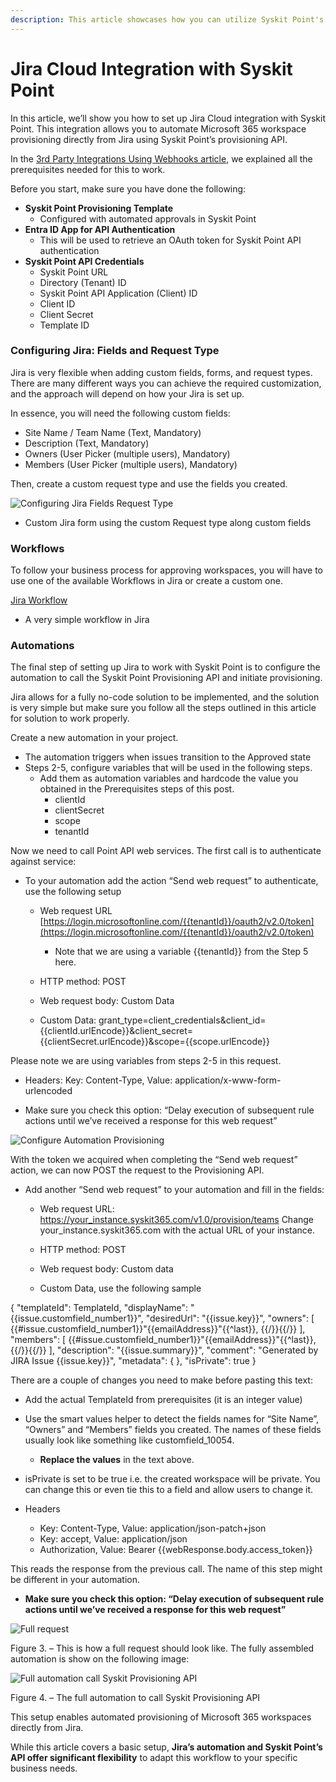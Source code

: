 ```yaml
---
description: This article showcases how you can utilize Syskit Point's webhooks with Jira.
---
```


# Jira Cloud Integration with Syskit Point

In this article, we’ll show you how to set up Jira Cloud integration with Syskit Point. This integration allows you to automate Microsoft 365 workspace provisioning directly from Jira using Syskit Point’s provisioning API.

In the [3rd Party Integrations Using Webhooks article](webhooks-example.md), we explained all the prerequisites needed for this to work.

Before you start, make sure you have done the following: 

* **Syskit Point Provisioning Template** 
  * Configured with automated approvals in Syskit Point 
* **Entra ID App for API Authentication** 
  * This will be used to retrieve an OAuth token for Syskit Point API authentication
* **Syskit Point API Credentials**
  * Syskit Point URL
  * Directory (Tenant) ID
  * Syskit Point API Application (Client) ID
  * Client ID
  * Client Secret
  * Template ID
  
### Configuring Jira: Fields and Request Type

Jira is very flexible when adding custom fields, forms, and request types. There are many different ways you can achieve the required customization, and the approach will depend on how your Jira is set up. 

In essence, you will need the following custom fields: 

* Site Name / Team Name (Text, Mandatory) 
* Description (Text, Mandatory) 
* Owners (User Picker (multiple users), Mandatory) 
* Members (User Picker (multiple users), Mandatory) 

Then, create a custom request type and use the fields you created.

![Configuring Jira Fields Request Type](../../.gitbook/assets/webhooks-example-diagrams.png)

* Custom Jira form using the custom Request type along custom fields

### Workflows

To follow your business process for approving workspaces, you will have to use one of the available Workflows in Jira or create a custom one.



[Jira Workflow](../../.gitbook/assets/webhooks-example-diagram.png)

* A very simple workflow in Jira

### Automations

The final step of setting up Jira to work with Syskit Point is to configure the automation to call the Syskit Point Provisioning API and initiate provisioning. 

Jira allows for a fully no-code solution to be implemented, and the solution is very simple but make sure you follow all the steps outlined in this article for solution to work properly.

Create a new automation in your project.

* The automation triggers when issues transition to the Approved state
* Steps 2-5, configure variables that will be used in the following steps. 
  * Add them as automation variables and hardcode the value you obtained in the Prerequisites steps of this post.
    * clientId
    * clientSecret
    * scope
    * tenantId

Now we need to call Point API web services. The first call is to authenticate against service:

* To your automation add the action “Send web request” to authenticate, use the following setup

  * Web request URL [https://login.microsoftonline.com/{{tenantId}}/oauth2/v2.0/token](https://login.microsoftonline.com/{{tenantId}}/oauth2/v2.0/token)

    * Note that we are using a variable {{tenantId}} from the Step 5 here.

  * HTTP method: POST

  * Web request body: Custom Data

  * Custom Data:
grant_type=client_credentials&client_id={{clientId.urlEncode}}&client_secret={{clientSecret.urlEncode}}&scope={{scope.urlEncode}}

Please note we are using variables from steps 2-5 in this request.

  * Headers: Key: Content-Type, Value: application/x-www-form-urlencoded

  * Make sure you check this option: “Delay execution of subsequent rule actions until we’ve received a response for this web request”

![Configure Automation Provisioning](../../.gitbook/assets/webhooks-example-diagrams.png)

With the token we acquired when completing the “Send web request” action, we can now POST the request to the Provisioning API. 

* Add another “Send web request” to your automation and fill in the fields:

  * Web request URL:
https://your_instance.syskit365.com/v1.0/provision/teams
Change your_instance.syskit365.com with the actual URL of your instance. 

  * HTTP method: POST 

  * Web request body: Custom data 

  * Custom Data, use the following sample

{
"templateId": TemplateId,
 "displayName":  "{{issue.customfield_number1}}",
"desiredUrl": "{{issue.key}}",
   "owners": [
    {{#issue.customfield_number1}}"{{emailAddress}}"{{^last}}, {{/}}{{/}}
  ],
  "members": [
    {{#issue.customfield_number1}}"{{emailAddress}}"{{^last}}, {{/}}{{/}}
  ],
  "description": "{{issue.summary}}",
  "comment": "Generated by JIRA Issue {{issue.key}}",
  "metadata": {  },
  "isPrivate": true
}


There are a couple of changes you need to make before pasting this text:

* Add the actual TemplateId from prerequisites (it is an integer value) 

* Use the smart values helper to detect the fields names for “Site Name”, “Owners” and “Members” fields you created. The names of these fields usually look like something like customfield_10054. 
  *  **Replace the values** in the text above. 

* isPrivate is set to be true i.e. the created workspace will be private. You can change this or even tie this to a field and allow users to change it. 

* Headers
  * Key: Content-Type, Value: application/json-patch+json 
  * Key: accept, Value: application/json 
  *  Authorization, Value: Bearer {{webResponse.body.access_token}} 


This reads the response from the previous call. The name of this step might be different in your automation. 

* **Make sure you check this option: “Delay execution of subsequent rule actions until we’ve received a response for this web request”**

![Full request](../../.gitbook/assets/webhooks-example-diagrams.png)

Figure 3. – This is how a full request should look like.
The fully assembled automation is show on the following image:

![Full automation call Syskit Provisioning API](../../.gitbook/assets/webhooks-example-diagrams.png)

Figure 4. – The full automation to call Syskit Provisioning API


This setup enables automated provisioning of Microsoft 365 workspaces directly from Jira. 

While this article covers a basic setup, **Jira’s automation and Syskit Point’s API offer significant flexibility** to adapt this workflow to your specific business needs.